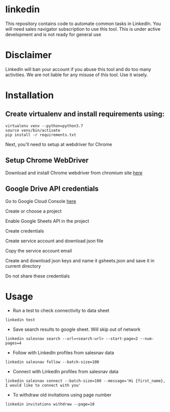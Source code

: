 # linkedin

This repository contains code to automate common tasks in LinkedIn. You will need sales navigator subscription to use this tool. This is under active development and is not ready for general use

# Disclaimer

LinkedIn will ban your account if you abuse this tool and do too many activities. We are not liable for any misuse of this tool. Use it wisely.

# Installation

## Create virtualenv and install requirements using:

```
virtualenv venv --python=python3.7
source venv/bin/activate
pip install -r requirements.txt
```

Next, you'll need to setup at webdriver for Chrome

## Setup Chrome WebDriver

Download and install Chrome webdriver from chromium site [here](https://chromedriver.chromium.org/downloads)

## Google Drive API credentials

Go to Google Cloud Console [here](https://console.cloud.google.com/)

Create or choose a project

Enable Google Sheets API in the project

Create credentials

Create service account and download json file

Copy the service account email

Create and download json keys and name it gsheets.json and save it in current directory

Do not share these credentials

# Usage

* Run a test to check connectivity to data sheet

```
linkedin test
```

* Save search results to google sheet. Will skip out of network

```
linkedin salesnav search --url=<search-url> --start-page=2 --num-pages=4
```

* Follow with LinkedIn profiles from salesnav data

```
linkedin salesnav follow --batch-size=100
```

* Connect with LinkedIn profiles from salesnav data

```
linkedin salesnav connect --batch-size=100 --message='Hi {first_name}, I would like to connect with you'
```

* To withdraw old invitations using page number
```
linkedin invitations withdraw --page=10
```
